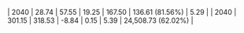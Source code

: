 | 2040 | 28.74 | 57.55 |  19.25 | 167.50 | 136.61 (81.56%) | 5.29 |
| 2040 | 301.15 | 318.53 | -8.84 | 0.15 | 5.39 | 24,508.73 (62.02%) |
